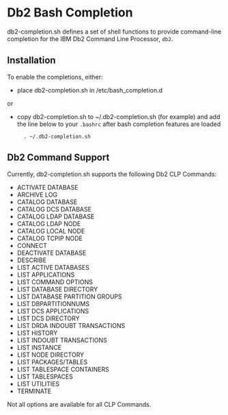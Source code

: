 # Db2 Bash Completion

db2-completion.sh defines a set of shell functions to provide command-line completion 
for the IBM Db2 Command Line Processor, `db2`.


## Installation

To enable the completions, either:

- place db2-completion.sh in /etc/bash_completion.d

or

- copy db2-completion.sh to ~/.db2-completion.sh (for example) and add the line below
  to your `.bashrc` after bash completion features are loaded
   
        . ~/.db2-completion.sh


## Db2 Command Support

Currently, db2-completion.sh supports the following Db2 CLP Commands:

- ACTIVATE DATABASE
- ARCHIVE LOG
- CATALOG DATABASE
- CATALOG DCS DATABASE
- CATALOG LDAP DATABASE
- CATALOG LDAP NODE
- CATALOG LOCAL NODE
- CATALOG TCPIP NODE
- CONNECT
- DEACTIVATE DATABASE
- DESCRIBE
- LIST ACTIVE DATABASES
- LIST APPLICATIONS
- LIST COMMAND OPTIONS
- LIST DATABASE DIRECTORY
- LIST DATABASE PARTITION GROUPS
- LIST DBPARTITIONNUMS
- LIST DCS APPLICATIONS
- LIST DCS DIRECTORY
- LIST DRDA INDOUBT TRANSACTIONS
- LIST HISTORY
- LIST INDOUBT TRANSACTIONS
- LIST INSTANCE
- LIST NODE DIRECTORY
- LIST PACKAGES/TABLES
- LIST TABLESPACE CONTAINERS
- LIST TABLESPACES
- LIST UTILITIES
- TERMINATE

Not all options are available for all CLP Commands.

